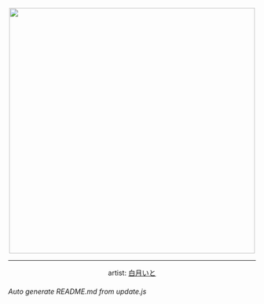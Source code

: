 
<p align="center">
  <img width="500" src="https://nekos.best/api/v2/neko/0325.png">
  <hr/>
  <center>
    artist: <a href="https://www.pixiv.net/en/artworks/86929014">白月いと</a>
  </center>
</p>


###### Auto generate README.md from update.js


